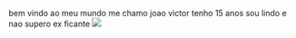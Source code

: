 bem vindo ao meu mundo 
me chamo joao victor tenho 15 anos
sou lindo e nao supero ex ficante 
![](https://media1.tenor.com/m/HxVI1XeewmIAAAAC/mc-hariel-haridade.gif)
